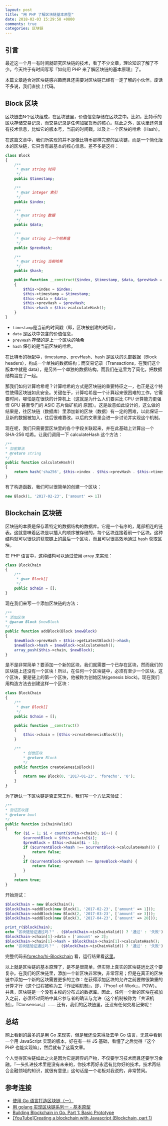 ```yaml
---
layout: post
title: "用 PHP 了解区块链基本原型"
date: 2018-02-03 15:29:58 +0800
comments: true
categories: 区块链
---
```


## 引言

最近这一个月一有时间就研究区块链的技术，看了不少文章，理论知识了解了不少。今天终于有时间写写『如何用 PHP 来了解区块链的基本原理』了。

本篇文章适合对区块链感兴趣而且还需要对区块链已经有一定了解的小伙伴。废话不多说，我们直接上代码。

## Block 区块

区块链由N个区块组成，在区块链里，价值信息存储在区块之中。比如，比特币的区块存储交易记录，而交易记录是任何加密货币的核心。除此之外，区块里还包含有技术信息，比如它的版本号，当前的时间戳，以及上一个区块的哈希（Hash）。

<!--more-->

在这篇文章中，我们所实现的并不是像比特币那样完整的区块链，而是一个简化版本的区块链，它只含有最基本的核心信息。差不多是这样：

```php
class Block
{
    /**
     * @var string 时间
     */
    public $timestamp;

    /**
     * @var integer 索引
     */
    public $index;

    /**
     * @var string 数据
     */
    public $data;

    /**
     * @var string 上一个哈希值
     */
    public $prevHash;

    /**
     * @var string 当前哈希
     */
    public $hash;

    public function __construct($index, $timestamp, $data, $prevHash = '')
    {
        $this->index = $index;
        $this->timestamp = $timestamp;
        $this->data = $data;
        $this->prevHash = $prevHash;
        $this->hash = $this->calculateHash();
    }
}
```

- `timestamp`是当前的时间戳（即，区块被创建的时间），
- `data` 是区块中包含的价值信息，
- `prevHash` 存储的是上一个区块的哈希
- `hash` 保存的是当前区块的哈希。

在比特币的标配中，timestamp、prevHash、hash 是区块的头部数据（Block headers），构成一个单独的数据结构；而交易记录（Transactions，在我们这个版本中就是 data），是另外一个单独的数据结构。而我们在这里为了简化，把数据结构混在了一起。


那我们如何计算哈希呢？计算哈希的方式是区块链的重要特征之一，也正是这个特性使得区块链如此安全。关键在于，计算哈希是一个计算起来很困难的工作，它需要时间，哪怕是在很快的计算机上（这就是为什么人们要买比 CPU 计算能力更强悍 GPU 甚至专门的 ASIC 芯片做矿机的 原因）。这是故意如此设计的，这么做的结果是，往区块链（数据库）里添加新的区块（数据）有一定的困难，以此保证一旦新的数据被加入，往后很难篡改。以后的文章里会进一步讨论并实现这个机制。

现在呢，我们只需要罢区块里的各个字段关联起来，并在此基础上计算出一个 SHA-256 哈希。让我们调用一下  calculateHash 这个方法：

```php
/**
* 加密算法
* @return string
*/
public function calculateHash()
{
    return hash('sha256', $this->index . $this->prevHash . $this->timestamp . json_encode($this->data));
}
```

有了构造函数，我们可以很简单的创建一个区块：

```php
new Block(1, '2017-02-23', ['amount' => 1])
```

## Blockchain 区块链

区块链的本质是保存着特定的数据结构的数据库。它是一个有序的，尾部相连的链表。这就意味着区块是以插入的顺序被存储的，每个区块连接着前一个区块。这种结构就可以很快的获取链上的最后一个区块，而且可以很高效地通过 hash 获取区块。

在 PHP 语言中，这种结构可以通过使用 array 来实现：

```php
class BlockChain
{
    /**
     * @var Block[]
     */
    public $chain = [];
}
```

现在我们来写一个添加区块链的方法：

```php
/**
* 添加区块
* @param Block $newBlock
*/
public function addBlock(Block $newBlock)
{
    $newBlock->prevHash = $this->getLatestBlock()->hash;
    $newBlock->hash = $newBlock->calculateHash();
    array_push($this->chain, $newBlock);
}
```

是不是非常简单？要添加一个新的区块，我们就需要一个已存在区块，然而我们的区块链上还没有一个区块！所以，在任何一个区块链中，必须有至少一个区块，这个区块，要是链上的第一个区块，他被称为创始区块(genesis block)。现在我们用构造方法去创建这样一个区块：


```php
class BlockChain
{
    /**
     * @var Block[]
     */
    public $chain = [];

    public function __construct()
    {
        $this->chain = [$this->createGenesisBlock()];
    }

    /**
        * 创世区块
        * @return Block
        */
    public function createGenesisBlock()
    {
        return new Block(0, '2017-01-23', 'forecho', '0');
    }
}
```

为了确认一下区块链是否正常工作，我们写一个方法来验证：

```php
/**
* 验证区块链
* @return bool
*/
public function isChainValid()
{
    for ($i = 1; $i < count($this->chain); $i++) {
        $currentBlock = $this->chain[$i];
        $prevBlock = $this->chain[$i - 1];
        if ($currentBlock->hash !== $currentBlock->calculateHash()) {
            return false;
        }
        if ($currentBlock->prevHash !== $prevBlock->hash) {
            return false;
        }
    }
    return true;
}
```

开始测试：


```php
$blockChain = new BlockChain();
$blockChain->addBlock(new Block(1, '2017-02-23', ['amount' => 1]));
$blockChain->addBlock(new Block(2, '2017-03-23', ['amount' => 3]));
$blockChain->addBlock(new Block(3, '2017-04-23', ['amount' => 20]));

print_r($blockChain);
echo "区块链验证通过吗？" . ($blockChain->isChainValid() ? '通过' : '失败') . PHP_EOL;
$blockChain->chain[1]->data = ['amount' => 2];
$blockChain->chain[1]->hash = $blockChain->chain[1]->calculateHash();
echo "区块链验证通过吗？" . ($blockChain->isChainValid() ? '通过' : '失败') . PHP_EOL;
```

完整代码去[forecho/hi-Blockchain](https://github.com/forecho/hi-Blockchain) 看，运行结果看[这里](https://ideone.com/CDGIju)。

以上就是区块链的基本原理了，是不是很简单，但实际上真实的区块链远比这个要复杂。在我们的区块链里，添加一个新区块非常快，非常容易；但是在真正的区块链中添加一个新的区块需要更多的工作：在获得添加区块的允许之前要做很繁重的计算才行（这个过程被称为工『作证明机制』，即，『Proof-of-Work』，POW）。并且，区块链是一个没有主权的分布式的数据库。因此，任何一个新的区块在被加入之前，必须经过网络中其它参与者的确认与允许（这个机制被称为『共识机制』，『Consensus』）…… 还有，我们的区块链里，还没有任何交易记录呢！


## 总结

网上看到的最多的是用 Go 来现实，但是我还没来得及去学 Go 语言，无意中看到一个用 JavaScript 实现的版本，好在有一些 JS 基础，看懂了之后觉得『这个 PHP 也能实现嘛』，然后就有了这篇文章。

个人觉得区块链如此之火是因为它是跨界的产物，不仅要学习技术而且还要学习金融。『一头扎进技术里是没有未来的，你技术再好永远有比你好的技术，技术再结合金融领域的知识，就很有意思』这句话是一个老板对我说的，非常赞同。

## 参考连接

- [使用 Go 语言打造区块链（一）](http://lixiaolai.com/2017/09/28/building-blockchain-in-go-part-1/)
- [用 golang 实现区块链系列一 - 基本原型](https://annatarhe.github.io/2017/12/29/building-blockchain-in-go-part-1-basic-prototype.html)
- [Building Blockchain in Go. Part 1: Basic Prototype](https://jeiwan.cc/posts/building-blockchain-in-go-part-1/)
- [[YouTube]Creating a blockchain with Javascript (Blockchain, part 1)](https://www.youtube.com/watch?v=zVqczFZr124&t=10s&index=2&list=PLQ5fjAsCtfQ77yDXk8BVW6sRQO9qzq-Os)